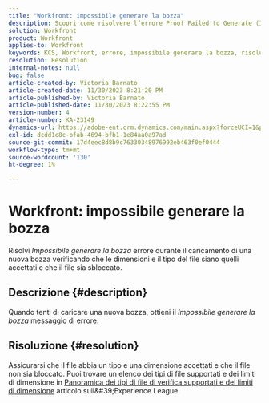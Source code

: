 ```yaml
---
title: "Workfront: impossibile generare la bozza"
description: Scopri come risolvere l’errore Proof Failed to Generate (Impossibile generare la bozza) quando carichi una nuova bozza in Workfront.
solution: Workfront
product: Workfront
applies-to: Workfront
keywords: KCS, Workfront, errore, impossibile generare la bozza, risoluzione dei problemi
resolution: Resolution
internal-notes: null
bug: false
article-created-by: Victoria Barnato
article-created-date: 11/30/2023 8:21:20 PM
article-published-by: Victoria Barnato
article-published-date: 11/30/2023 8:22:55 PM
version-number: 4
article-number: KA-23149
dynamics-url: https://adobe-ent.crm.dynamics.com/main.aspx?forceUCI=1&pagetype=entityrecord&etn=knowledgearticle&id=ebf3dc00-be8f-ee11-8179-6045bd0065b6
exl-id: dcdd1c8c-bfab-4694-bfb1-1e84aa0a97ad
source-git-commit: 17d4eec8d8b9c76330348976992eb463f0ef0444
workflow-type: tm+mt
source-wordcount: '130'
ht-degree: 1%

---
```


# Workfront: impossibile generare la bozza


Risolvi *Impossibile generare la bozza* errore durante il caricamento di una nuova bozza verificando che le dimensioni e il tipo del file siano quelli accettati e che il file sia sbloccato.

## Descrizione {#description}


Quando tenti di caricare una nuova bozza, ottieni il *Impossibile generare la bozza* messaggio di errore.


## Risoluzione {#resolution}


Assicurarsi che il file abbia un tipo e una dimensione accettati e che il file non sia bloccato. Puoi trovare un elenco dei tipi di file supportati e dei limiti di dimensione in [Panoramica dei tipi di file di verifica supportati e dei limiti di dimensione](https://experienceleague.adobe.com/docs/workfront/using/review-and-approve-work/proofing/proofing-overview/supported-proofing-file-types.html?lang=en#:~:text=File%20size%20limits&amp;amp;text=Files%20must%20be%20less%20than,be%20less%20than%20100%20MB.) articolo sull&#39;Experience League.
